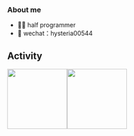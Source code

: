 
### About me
- 👨‍💻 half programmer
- 📮 wechat：hysteria00544
## Activity
<img align="" height="137px" src="https://github-readme-stats.vercel.app/api?username=syaojun&hide_title=true&hide_border=true&show_icons=true&include_all_commits=true&line_height=21&bg_color=0,EC6C6C,FFD479,FFFC79,73FA79&theme=graywhite&locale=cn" /><img align="" height="137px" src="https://github-readme-stats.vercel.app/api/top-langs/?username=syaojun&hide_title=true&hide_border=true&layout=compact&bg_color=0,73FA79,73FDFF,D783FF&theme=graywhite&locale=cn" />

